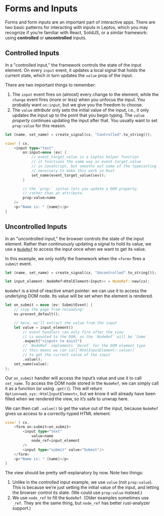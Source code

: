 # Forms and Inputs

Forms and form inputs are an important part of interactive apps. There are two 
basic patterns for interacting with inputs in Leptos, which you may recognize
if you’re familiar with React, SolidJS, or a similar framework: using **controlled**
or **uncontrolled** inputs.

## Controlled Inputs

In a "controlled input," the framework controls the state of the input 
element. On every `input` event, it updates a local signal that holds the current 
state, which in turn updates the `value` prop of the input.

There are two important things to remember:
1. The `input` event fires on (almost) every change to the element, while the 
   `change` event fires (more or less) when you unfocus the input. You probably 
   want `on:input`, but we give you the freedom to choose.
2. The `value` *attribute* only sets the initial value of the input, i.e., it 
   only updates the input up to the point that you begin typing. The `value` 
   *property* continues updating the input after that. You usually want to set 
   `prop:value` for this reason.

```rust
let (name, set_name) = create_signal(cx, "Controlled".to_string());

view! { cx,
    <input type="text"
        on:input=move |ev| {
            // event_target_value is a Leptos helper function
            // it functions the same way as event.target.value
            // in JavaScript, but smooths out some of the typecasting
            // necessary to make this work in Rust
            set_name(event_target_value(&ev));
        }

        // the `prop:` syntax lets you update a DOM property,
        // rather than an attribute.
        prop:value=name
    />
    <p>"Name is: " {name}</p>
}
```

## Uncontrolled Inputs 

In an "uncontrolled input," the browser controls the state of the input element. 
Rather than continuously updating a signal to hold its value, we use a 
[`NodeRef`](https://docs.rs/leptos/latest/leptos/struct.NodeRef.html) to access 
the input once when we want to get its value.

In this example, we only notify the framework when the `<form>` fires a `submit` 
event.

```rust
let (name, set_name) = create_signal(cx, "Uncontrolled".to_string());

let input_element: NodeRef<HtmlElement<Input>> = NodeRef::new(cx);
```
`NodeRef` is a kind of reactive smart pointer: we can use it to access the 
underlying DOM node. Its value will be set when the element is rendered.

```rust
let on_submit = move |ev: SubmitEvent| {
    // stop the page from reloading!
    ev.prevent_default();

    // here, we'll extract the value from the input
    let value = input_element()
        // event handlers can only fire after the view
        // is mounted to the DOM, so the `NodeRef` will be `Some`
        .expect("<input> to exist")
        // `NodeRef` implements `Deref` for the DOM element type
        // this means we can call`HtmlInputElement::value()`
        // to get the current value of the input
        .value();
    set_name(value);
};
```
Our `on_submit` handler will access the input’s value and use it to call `set_name`.
To access the DOM node stored in the `NodeRef`, we can simply call it as a function
(or using `.get()`). This will return `Option<web_sys::HtmlInputElement>`, but we 
know it will already have been filled when we rendered the view, so it’s safe to 
unwrap here.

We can then call `.value()` to get the value out of the input, because `NodeRef` 
gives us access to a correctly-typed HTML element.

```rust
view! { cx,
    <form on:submit=on_submit>
        <input type="text"
            value=name
            node_ref=input_element
        />
        <input type="submit" value="Submit"/>
    </form>
    <p>"Name is: " {name}</p>
}
```
The view should be pretty self-explanatory by now. Note two things:
1. Unlike in the controlled input example, we use `value` (not `prop:value`).
   This is because we’re just setting the initial value of the input, and letting 
   the browser control its state. (We could use `prop:value` instead.)
2. We use `node_ref` to fill the `NodeRef`. (Older examples sometimes use `_ref`.
   They are the same thing, but `node_ref` has better rust-analyzer support.)

